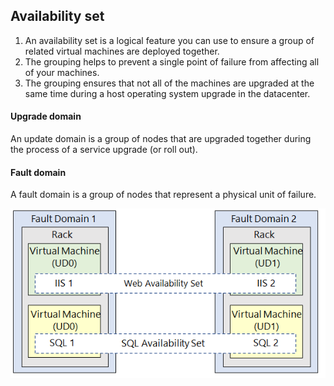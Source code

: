 ## Availability set
1. An availability set is a logical feature you can use to ensure a group of related virtual machines are deployed together. 
2. The grouping helps to prevent a single point of failure from affecting all of your machines. 
3. The grouping ensures that not all of the machines are upgraded at the same time during a host operating system upgrade in the datacenter.

#### Upgrade domain
An update domain is a group of nodes that are upgraded together during the process of a service upgrade (or roll out).

#### Fault domain
A fault domain is a group of nodes that represent a physical unit of failure.

![0](/img/1-entraID/Capture4.PNG)